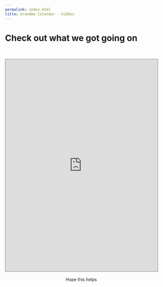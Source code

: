 ```yaml
---
permalink: index.html
title: Grandma Calendar - kiddos
---
```


# Check out what we got going on

<center>
<br />
<br />
<iframe src="https://calendar.google.com/calendar/embed?height=700&wkst=2&ctz=America%2FNew_York&showPrint=0&showCalendars=0&mode=AGENDA&src=ZDYxODMxZGFjMDQwNjRkMmNjMDY5NWVlMmZiNWFiNDM3ZjZiMWFlMTM4NjRkMDk2ZWI3MjU2OTdhODc5ODBkN0Bncm91cC5jYWxlbmRhci5nb29nbGUuY29t&color=%23F09300" style="border:solid 1px #777" width="100%" height="700" frameborder="0" scrolling="no"></iframe>
<br />
<br />
Hope this helps
<br />
<br />
</center>
